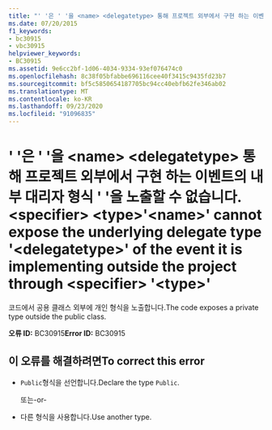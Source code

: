 ```yaml
---
title: "' '은 ' '을 <name> <delegatetype> 통해 프로젝트 외부에서 구현 하는 이벤트의 내부 대리자 형식 ' '을 노출할 수 없습니다. <specifier> <type>"
ms.date: 07/20/2015
f1_keywords:
- bc30915
- vbc30915
helpviewer_keywords:
- BC30915
ms.assetid: 9e6cc2bf-1d06-4034-9334-93ef076474c0
ms.openlocfilehash: 8c38f05bfabbe696116cee40f3415c9435fd23b7
ms.sourcegitcommit: bf5c5850654187705bc94cc40ebfb62fe346ab02
ms.translationtype: MT
ms.contentlocale: ko-KR
ms.lasthandoff: 09/23/2020
ms.locfileid: "91096835"
---
```

# <a name="name-cannot-expose-the-underlying-delegate-type-delegatetype-of-the-event-it-is-implementing-outside-the-project-through-specifier-type"></a><span data-ttu-id="33db2-102">' '은 ' '을 \<name> \<delegatetype> 통해 프로젝트 외부에서 구현 하는 이벤트의 내부 대리자 형식 ' '을 노출할 수 없습니다. \<specifier> \<type></span><span class="sxs-lookup"><span data-stu-id="33db2-102">'\<name>' cannot expose the underlying delegate type '\<delegatetype>' of the event it is implementing outside the project through \<specifier> '\<type>'</span></span>

<span data-ttu-id="33db2-103">코드에서 공용 클래스 외부에 개인 형식을 노출합니다.</span><span class="sxs-lookup"><span data-stu-id="33db2-103">The code exposes a private type outside the public class.</span></span>  
  
 <span data-ttu-id="33db2-104">**오류 ID:** BC30915</span><span class="sxs-lookup"><span data-stu-id="33db2-104">**Error ID:** BC30915</span></span>  
  
## <a name="to-correct-this-error"></a><span data-ttu-id="33db2-105">이 오류를 해결하려면</span><span class="sxs-lookup"><span data-stu-id="33db2-105">To correct this error</span></span>  
  
- <span data-ttu-id="33db2-106">`Public`형식을 선언합니다.</span><span class="sxs-lookup"><span data-stu-id="33db2-106">Declare the type `Public`.</span></span>  
  
     <span data-ttu-id="33db2-107">또는</span><span class="sxs-lookup"><span data-stu-id="33db2-107">-or-</span></span>  
  
- <span data-ttu-id="33db2-108">다른 형식을 사용합니다.</span><span class="sxs-lookup"><span data-stu-id="33db2-108">Use another type.</span></span>
